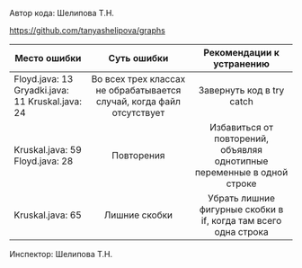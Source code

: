 Автор кода: Шелипова Т.Н.

https://github.com/tanyashelipova/graphs

| Место ошибки  | Суть ошибки  | Рекомендации к устранению  |
|---|:-:|:-:|
| Floyd.java: 13 Gryadki.java: 11 Kruskal.java: 24| Во всех трех классах не обрабатывается случай, когда файл отсутствует  | Завернуть код в try catch  |
|  Kruskal.java: 59 Floyd.java: 28 | Повторения  | Избавиться от повторений, объявляя однотипные переменные в одной строке  |
|  Kruskal.java: 65 |  Лишние скобки | Убрать лишние фигурные скобки в if, когда там всего одна строка  |

Инспектор: Шелипова Т.Н.
